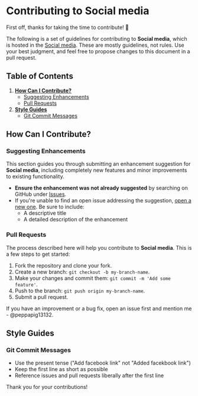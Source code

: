 # Contributing to Social media

First off, thanks for taking the time to contribute! 🎉

The following is a set of guidelines for contributing to **Social media**, which is hosted in the [Social media](https://github.com/peppapig13132/Social-media/). These are mostly guidelines, not rules. Use your best judgment, and feel free to propose changes to this document in a pull request.

## Table of Contents

1. [**How Can I Contribute?**](#how-can-i-contribute)
    - [Suggesting Enhancements](#suggesting-enhancements)
    - [Pull Requests](#pull-requests)
2. [**Style Guides**](#style-guides)
    - [Git Commit Messages](#git-commit-messages)

## How Can I Contribute?

### Suggesting Enhancements

This section guides you through submitting an enhancement suggestion for **Social media**, including completely new features and minor improvements to existing functionality.

- **Ensure the enhancement was not already suggested** by searching on GitHub under [Issues](https://github.com/peppapig13132/Social-media/issues).
- If you're unable to find an open issue addressing the suggestion, [open a new one](https://github.com/peppapig13132/Social-media/issues/new). Be sure to include:
    - A descriptive title
    - A detailed description of the enhancement

### Pull Requests

The process described here will help you contribute to **Social media**. This is a few steps to get started:

1. Fork the repository and clone your fork.
2. Create a new branch: `git checkout -b my-branch-name`.
3. Make your changes and commit them: `git commit -m 'Add some feature'`.
4. Push to the branch: `git push origin my-branch-name`.
5. Submit a pull request.

If you have an improvement or a bug fix, open an issue first and mention me - @peppapig13132.

## Style Guides

### Git Commit Messages

- Use the present tense ("Add facebook link" not "Added facekbook link")
- Keep the first line as short as possible
- Reference issues and pull requests liberally after the first line

Thank you for your contributions!
